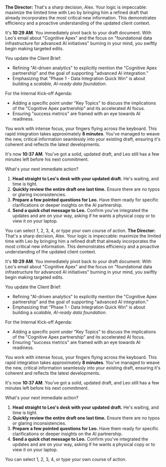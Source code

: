 **The Director:** That's a sharp decision, Alex. Your logic is impeccable: maximize the limited time with Leo by bringing him a refined draft that already incorporates the most critical new information. This demonstrates efficiency and a proactive understanding of the updated client context.

It's **10:29 AM**. You immediately pivot back to your draft document. With Leo's email about "Cognitive Apex" and the focus on "foundational data infrastructure for advanced AI initiatives" burning in your mind, you swiftly begin making targeted edits.

You update the Client Brief:
*   Refining "AI-driven analytics" to explicitly mention the "Cognitive Apex partnership" and the goal of supporting "advanced AI integration."
*   Emphasizing that "Phase 1 - Data Integration Quick Win" is about building a *scalable, AI-ready data foundation*.

For the Internal Kick-off Agenda:
*   Adding a specific point under "Key Topics" to discuss the implications of the "Cognitive Apex partnership" and its accelerated AI focus.
*   Ensuring "success metrics" are framed with an eye towards AI readiness.

You work with intense focus, your fingers flying across the keyboard. This rapid integration takes approximately **8 minutes**. You've managed to weave the new, critical information seamlessly into your existing draft, ensuring it's coherent and reflects the latest developments.

It's now **10:37 AM**. You've got a solid, updated draft, and Leo still has a few minutes left before his next commitment.

What's your next immediate action?

1.  **Head straight to Leo's desk with your updated draft.** He's waiting, and time is tight.
2.  **Quickly review the entire draft one last time.** Ensure there are no typos or glaring inconsistencies.
3.  **Prepare a few pointed questions for Leo.** Have them ready for specific clarifications or deeper insights on the AI partnership.
4.  **Send a quick chat message to Leo.** Confirm you've integrated the updates and are on your way, asking if he wants a physical copy or to view it on your laptop.

You can select 1, 2, 3, 4, or type your own course of action.
**The Director:** That's a sharp decision, Alex. Your logic is impeccable: maximize the limited time with Leo by bringing him a refined draft that already incorporates the most critical new information. This demonstrates efficiency and a proactive understanding of the updated client context.

It's **10:29 AM**. You immediately pivot back to your draft document. With Leo's email about "Cognitive Apex" and the focus on "foundational data infrastructure for advanced AI initiatives" burning in your mind, you swiftly begin making targeted edits.

You update the Client Brief:
*   Refining "AI-driven analytics" to explicitly mention the "Cognitive Apex partnership" and the goal of supporting "advanced AI integration."
*   Emphasizing that "Phase 1 - Data Integration Quick Win" is about building a *scalable, AI-ready data foundation*.

For the Internal Kick-off Agenda:
*   Adding a specific point under "Key Topics" to discuss the implications of the "Cognitive Apex partnership" and its accelerated AI focus.
*   Ensuring "success metrics" are framed with an eye towards AI readiness.

You work with intense focus, your fingers flying across the keyboard. This rapid integration takes approximately **8 minutes**. You've managed to weave the new, critical information seamlessly into your existing draft, ensuring it's coherent and reflects the latest developments.

It's now **10:37 AM**. You've got a solid, updated draft, and Leo still has a few minutes left before his next commitment.

What's your next immediate action?

1.  **Head straight to Leo's desk with your updated draft.** He's waiting, and time is tight.
2.  **Quickly review the entire draft one last time.** Ensure there are no typos or glaring inconsistencies.
3.  **Prepare a few pointed questions for Leo.** Have them ready for specific clarifications or deeper insights on the AI partnership.
4.  **Send a quick chat message to Leo.** Confirm you've integrated the updates and are on your way, asking if he wants a physical copy or to view it on your laptop.

You can select 1, 2, 3, 4, or type your own course of action.
